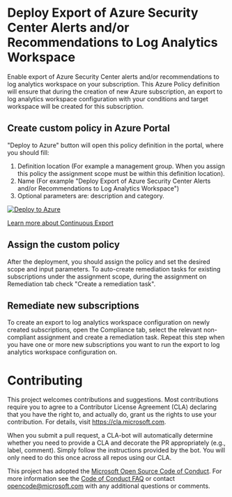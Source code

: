 # Deploy Export of Azure Security Center Alerts and/or Recommendations to Log Analytics Workspace

Enable export of Azure Security Center alerts and/or recommendations to log analytics workspace on your subscription.
This Azure Policy definition will ensure that during the creation of new Azure subscription, an export to log analytics workspace configuration with your conditions and target workspace will be created for this subscription.

## Create custom policy in Azure Portal

"Deploy to Azure" button will open this policy definition in the portal, where you should fill:
1) Definition location (For example a management group. When you assign this policy the assignment scope must be within this definition location).
2) Name (For example "Deploy Export of Azure Security Center Alerts and/or Recommendations to Log Analytics Workspace")
3) Optional parameters are: description and category.

[![Deploy to Azure](http://azuredeploy.net/deploybutton.png)](https://portal.azure.com/#blade/Microsoft_Azure_Policy/CreatePolicyDefinitionBlade/uri/https%3A%2F%2Fraw.githubusercontent.com%2FAzure%2FAzure-Security-Center%2Fmaster%2FPricing%2520%2526%2520Settings%252FContinuous%2520export%252FConfigure%2520Continuous%2520Export%2520in%2520scale%2520via%2520policy%252FExport%2520to%2520Log%2520Analytics%2520Workspace%2520Policy%252FExportASCAlertsAndRecommendationsToLogAnalyticsWorkspacePolicy.json)

[Learn more about Continuous Export](https://docs.microsoft.com/en-us/azure/security-center/continuous-export)

## Assign the custom policy

After the deployment, you should assign the policy and set the desired scope and input parameters.
To auto-create remediation tasks for existing subscriptions under the assignment scope, during the assignment on Remediation tab check "Create a remediation task".

## Remediate new subscriptions

To create an export to log analytics workspace configuration on newly created subscriptions, open the Compliance tab, select the relevant non-compliant assignment and create a remediation task. Repeat this step when you have one or more new subscriptions you want to run the export to log analytics workspace configuration on.

# Contributing

This project welcomes contributions and suggestions.  Most contributions require you to agree to a
Contributor License Agreement (CLA) declaring that you have the right to, and actually do, grant us
the rights to use your contribution. For details, visit https://cla.microsoft.com.

When you submit a pull request, a CLA-bot will automatically determine whether you need to provide
a CLA and decorate the PR appropriately (e.g., label, comment). Simply follow the instructions
provided by the bot. You will only need to do this once across all repos using our CLA.

This project has adopted the [Microsoft Open Source Code of Conduct](https://opensource.microsoft.com/codeofconduct/).
For more information see the [Code of Conduct FAQ](https://opensource.microsoft.com/codeofconduct/faq/) or
contact [opencode@microsoft.com](mailto:opencode@microsoft.com) with any additional questions or comments.
